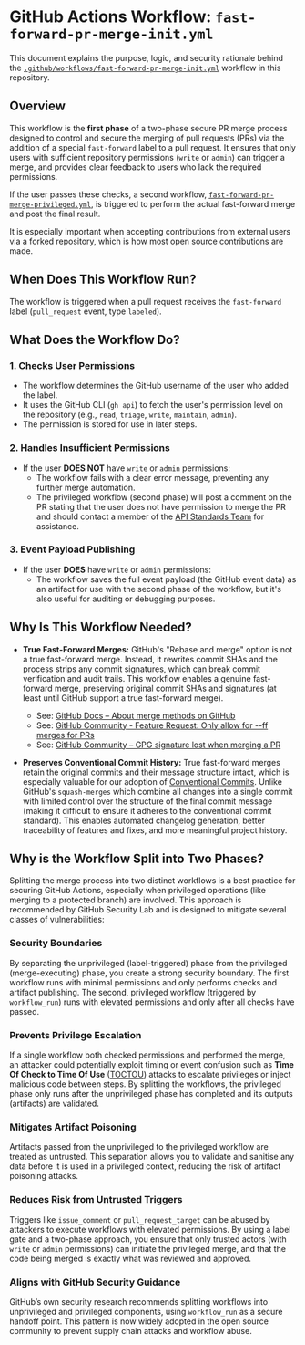 # GitHub Actions Workflow: `fast-forward-pr-merge-init.yml`

This document explains the purpose, logic, and security rationale behind the [`.github/workflows/fast-forward-pr-merge-init.yml`](./.github/workflows/fast-forward-pr-merge-init.yml) workflow in this repository.

## Overview

This workflow is the **first phase** of a two-phase secure PR merge process designed to control and secure the merging of pull requests (PRs) via the addition of a special `fast-forward` label to a pull request. It ensures that only users with sufficient repository permissions (`write` or `admin`) can trigger a merge, and provides clear feedback to users who lack the required permissions.

If the user passes these checks, a second workflow, [`fast-forward-pr-merge-privileged.yml`](./fast-forward-pr-merge-privileged.md), is triggered to perform the actual fast-forward merge and post the final result.

It is especially important when accepting contributions from external users via a forked repository, which is how most open source contributions are made.

## When Does This Workflow Run?

The workflow is triggered when a pull request receives the `fast-forward` label (`pull_request` event, type `labeled`).

## What Does the Workflow Do?

### 1. Checks User Permissions

- The workflow determines the GitHub username of the user who added the label.
- It uses the GitHub CLI (`gh api`) to fetch the user's permission level on the repository (e.g., `read`, `triage`, `write`, `maintain`, `admin`).
- The permission is stored for use in later steps.

### 2. Handles Insufficient Permissions

- If the user **DOES NOT** have `write` or `admin` permissions:
  - The workflow fails with a clear error message, preventing any further merge automation.
  - The privileged workflow (second phase) will post a comment on the PR stating that the user does not have permission to merge the PR and should contact a member of the [API Standards Team](https://github.com/orgs/ukhsa-collaboration/teams/api-standards-team) for assistance.

### 3. Event Payload Publishing

- If the user **DOES** have `write` or `admin` permissions:
  - The workflow saves the full event payload (the GitHub event data) as an artifact for use with the second phase of the workflow, but it's also useful for auditing or debugging purposes.

## Why Is This Workflow Needed?

- **True Fast-Forward Merges:** GitHub's "Rebase and merge" option is not a true fast-forward merge. Instead, it rewrites commit SHAs and the process strips any commit signatures, which can break commit verification and audit trails. This workflow enables a genuine fast-forward merge, preserving original commit SHAs and signatures (at least until GitHub support a true fast-forward merge).
  - See: [GitHub Docs – About merge methods on GitHub](https://docs.github.com/en/repositories/configuring-branches-and-merges-in-your-repository/configuring-pull-request-merges/about-merge-methods-on-github#rebasing-and-merging-your-commits)
  - See: [GitHub Community - Feature Request: Only allow for --ff merges for PRs](https://github.com/orgs/community/discussions/4618)
  - See: [GitHub Community – GPG signature lost when merging a PR](https://github.com/orgs/community/discussions/10410)

- **Preserves Conventional Commit History:** True fast-forward merges retain the original commits and their message structure intact, which is especially valuable for our adoption of [Conventional Commits](https://www.conventionalcommits.org/). Unlike GitHub's `squash-merges` which combine all changes into a single commit with limited control over the structure of the final commit message (making it difficult to ensure it adheres to the conventional commit standard). This enables automated changelog generation, better traceability of features and fixes, and more meaningful project history.

## Why is the Workflow Split into Two Phases?

Splitting the merge process into two distinct workflows is a best practice for securing GitHub Actions, especially when privileged operations (like merging to a protected branch) are involved. This approach is recommended by GitHub Security Lab and is designed to mitigate several classes of vulnerabilities:

### Security Boundaries

By separating the unprivileged (label-triggered) phase from the privileged (merge-executing) phase, you create a strong security boundary. The first workflow runs with minimal permissions and only performs checks and artifact publishing. The second, privileged workflow (triggered by `workflow_run`) runs with elevated permissions and only after all checks have passed.

### Prevents Privilege Escalation

If a single workflow both checked permissions and performed the merge, an attacker could potentially exploit timing or event confusion such as **Time Of Check to Time Of Use** ([TOCTOU](https://en.wikipedia.org/wiki/Time-of-check_to_time-of-use)) attacks to escalate privileges or inject malicious code between steps. By splitting the workflows, the privileged phase only runs after the unprivileged phase has completed and its outputs (artifacts) are validated.

### Mitigates Artifact Poisoning

Artifacts passed from the unprivileged to the privileged workflow are treated as untrusted. This separation allows you to validate and sanitise any data before it is used in a privileged context, reducing the risk of artifact poisoning attacks.

### Reduces Risk from Untrusted Triggers

Triggers like `issue_comment` or `pull_request_target` can be abused by attackers to execute workflows with elevated permissions. By using a label gate and a two-phase approach, you ensure that only trusted actors (with `write` or `admin` permissions) can initiate the privileged merge, and that the code being merged is exactly what was reviewed and approved.

### Aligns with GitHub Security Guidance

GitHub’s own security research recommends splitting workflows into unprivileged and privileged components, using `workflow_run` as a secure handoff point. This pattern is now widely adopted in the open source community to prevent supply chain attacks and workflow abuse.
